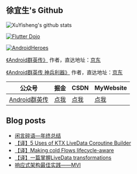 ## 徐宜生's Github

![XuYisheng's github stats](https://github-readme-stats.vercel.app/api?username=xuyisheng&show_icons=true&theme=dracula)

[![Flutter Dojo](https://github-readme-stats.vercel.app/api/pin/?username=xuyisheng&repo=flutter_dojo)](https://github.com/xuyisheng/flutter_dojo)

[![AndroidHeroes](https://github-readme-stats.vercel.app/api/pin/?username=xuyisheng&repo=AndroidHeroes)](https://github.com/xuyisheng/AndroidHeroes)

[《Android群英传》](https://item.jd.com/11758334.html) 作者，直达地址：[京东](https://item.jd.com/11758334.html)

[《Android群英传 神兵利器》](https://item.jd.com/11948837.html) 作者，直达地址：[京东](https://item.jd.com/11948837.html)

| 公众号   | 掘金     |  CSDN   | MyWebsite
|---------|---------|---------|------
| [Android群英传]()  |  [点我](https://juejin.im/user/57de4f970bd1d00057f3646f/posts) |   [点我](https://blog.csdn.net/eclipsexys) | [点我](https://xuyisheng.top/)

## Blog posts
<!-- BLOG-POST-LIST:START -->
- [闲言碎语—年终总结](https://xuyisheng.top/2022/)
- [【译】5 Uses of KTX LiveData Coroutine Builder](https://xuyisheng.top/5-uses-of-ktx-livedata-coroutine-builder/)
- [【译】Making cold Flows lifecycle-aware](https://xuyisheng.top/making-cold-flows-lifecycle-aware/)
- [【译】一篇掌握LiveData transformations](https://xuyisheng.top/livedata-transformations/)
- [响应式架构最佳实践——MVI](https://xuyisheng.top/mvi/)
<!-- BLOG-POST-LIST:END -->
